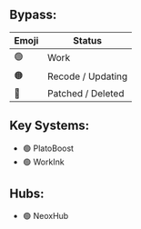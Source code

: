 ## Bypass:
| Emoji | Status            |
|-------|-------------------|
| 🟢    | Work              |
| 🟠    | Recode / Updating |
| 🔴    | Patched / Deleted |

## Key Systems:
- 🟢 PlatoBoost
- 🟢 WorkInk

## Hubs:
- 🟢 NeoxHub
